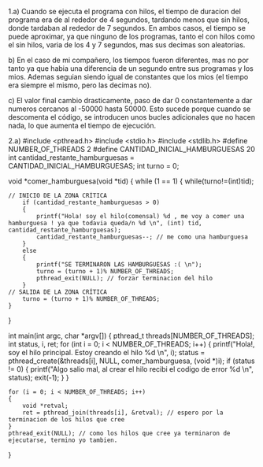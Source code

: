 1.a) Cuando se ejecuta el programa con hilos, el tiempo de duracion del programa era de al rededor de 4 segundos, tardando menos que sin hilos, donde tardaban al rededor de 7 segundos.
En ambos casos, el tiempo se puede aproximar, ya que ninguno de los programas, tanto el con hilos como el sin hilos, varia de los 4 y 7 segundos, mas sus decimas son aleatorias.

b) En el caso de mi compañero, los tiempos fueron diferentes, mas no por tanto ya que habia una diferencia de un segundo entre sus programas y los mios. Ademas seguian siendo igual de constantes que los mios (el tiempo era siempre el mismo, pero las decimas no).

c) El valor final cambio drasticamente, paso de dar 0 constantemente a dar numeros cercanos al -50000 hasta 50000. Esto sucede porque cuando se descomenta el código, se introducen unos bucles adicionales que no hacen nada, lo que aumenta el tiempo de ejecución.

2.a) 
#include <pthread.h>
#include <stdio.h>
#include <stdlib.h>
#define NUMBER_OF_THREADS 2
#define CANTIDAD_INICIAL_HAMBURGUESAS 20
int cantidad_restante_hamburguesas = CANTIDAD_INICIAL_HAMBURGUESAS;
int turno = 0;

void *comer_hamburguesa(void *tid)
{
	while (1 == 1)
	{ 
		while(turno!=(int)tid);

    // INICIO DE LA ZONA CRÍTICA
		if (cantidad_restante_hamburguesas > 0)
		{
			printf("Hola! soy el hilo(comensal) %d , me voy a comer una hamburguesa ! ya que todavia queda/n %d \n", (int) tid, cantidad_restante_hamburguesas);
			cantidad_restante_hamburguesas--; // me como una hamburguesa
		}
		else
		{
			printf("SE TERMINARON LAS HAMBURGUESAS :( \n");
			turno = (turno + 1)% NUMBER_OF_THREADS;
			pthread_exit(NULL); // forzar terminacion del hilo
		}
    // SALIDA DE LA ZONA CRÍTICA   
		turno = (turno + 1)% NUMBER_OF_THREADS;
	}
}

int main(int argc, char *argv[])
{
	pthread_t threads[NUMBER_OF_THREADS];
	int status, i, ret;
	for (int i = 0; i < NUMBER_OF_THREADS; i++)
	{
		printf("Hola!, soy el hilo principal. Estoy creando el hilo %d \n", i);
		status = pthread_create(&threads[i], NULL, comer_hamburguesa, (void *)i);
		if (status != 0)
		{
			printf("Algo salio mal, al crear el hilo recibi el codigo de error %d \n", status);
			exit(-1);
		}
	}

	for (i = 0; i < NUMBER_OF_THREADS; i++)
	{
		void *retval;
		ret = pthread_join(threads[i], &retval); // espero por la terminacion de los hilos que cree
	}
	pthread_exit(NULL); // como los hilos que cree ya terminaron de ejecutarse, termino yo tambien.
}
